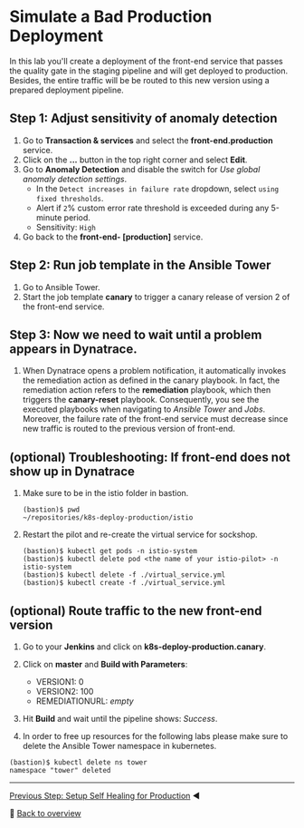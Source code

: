 # Simulate a Bad Production Deployment

In this lab you'll create a deployment of the front-end service that passes the quality gate in the staging pipeline and will get deployed to production. Besides, the entire traffic will be be routed to this new version using a prepared deployment pipeline. 
  
## Step 1: Adjust sensitivity of anomaly detection
1. Go to **Transaction & services** and select the **front-end.production** service.
1. Click on the **...** button in the top right corner and select **Edit**.
1. Go to **Anomaly Detection** and disable the switch for *Use global anomaly detection settings*.
    * In the `Detect increases in failure rate` dropdown, select `using fixed thresholds`.
    * Alert if `2`% custom error rate threshold is exceeded during any 5-minute period.
    * Sensitivity: `High`
1. Go back to the **front-end- [production]** service.

## Step 2: Run job template in the Ansible Tower
1. Go to Ansible Tower.
1. Start the job template **canary** to trigger a canary release of version 2 of the front-end service.

## Step 3: Now we need to wait until a problem appears in Dynatrace.
1. When Dynatrace opens a problem notification, it automatically invokes the remediation action as defined in the canary playbook. In fact, the remediation action refers to the **remediation** playbook, which then triggers the **canary-reset** playbook. Consequently, you see the executed playbooks when navigating to *Ansible Tower* and *Jobs*. Moreover, the failure rate of the front-end service must decrease since new traffic is routed to the previous version of front-end.

## (optional) Troubleshooting: If front-end does not show up in Dynatrace
1. Make sure to be in the istio folder in bastion.
    ```
    (bastion)$ pwd
    ~/repositories/k8s-deploy-production/istio
    ```
1. Restart the pilot and re-create the virtual service for sockshop.
   ```
   (bastion)$ kubectl get pods -n istio-system
   (bastion)$ kubectl delete pod <the name of your istio-pilot> -n istio-system
   (bastion)$ kubectl delete -f ./virtual_service.yml
   (bastion)$ kubectl create -f ./virtual_service.yml
   ```

## (optional) Route traffic to the new front-end version
1. Go to your **Jenkins** and click on **k8s-deploy-production.canary**.
1. Click on **master** and **Build with Parameters**:
    * VERSION1: 0
    * VERSION2: 100
    * REMEDIATIONURL: *empty*
1. Hit **Build** and wait until the pipeline shows: *Success*.

1. In order to free up resources for the following labs please make sure to delete the Ansible Tower namespace in kubernetes.

```
(bastion)$ kubectl delete ns tower
namespace "tower" deleted
```

---
[Previous Step: Setup Self Healing for Production](../03_Setup_Self_Healing_for_Production) :arrow_backward:

:arrow_up_small: [Back to overview](../)
